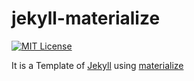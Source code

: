# jekyll-materialize

[![MIT License](http://img.shields.io/badge/license-MIT-blue.svg?style=flat-square)](LICENSE)

It is a Template of [Jekyll](//jekyllrb.com) using [materialize](//materializecss.com)
